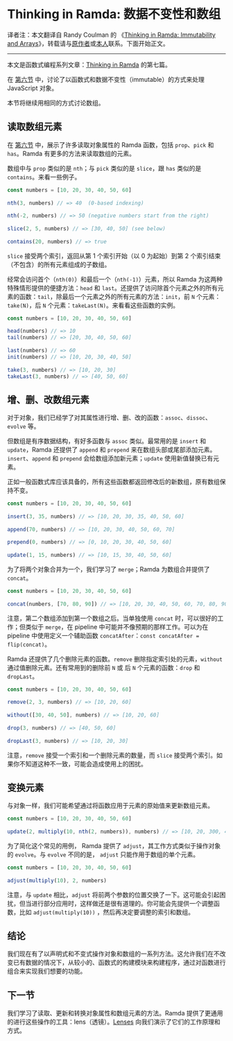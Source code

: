 # Thinking in Ramda: 数据不变性和数组

译者注：本文翻译自 Randy Coulman 的 《[Thinking in Ramda: Immutability and Arrays](http://randycoulman.com/blog/2016/07/05/thinking-in-ramda-immutability-and-arrays/)》，转载请与[原作者](https://github.com/randycoulman)或[本人](https://github.com/adispring)联系。下面开始正文。

---

本文是函数式编程系列文章：[Thinking in Ramda](https://adispring.coding.me/categories/Thinking-in-Ramda/) 的第七篇。

在 [第六节](https://adispring.coding.me/2017/06/16/Thinking-in-Ramda-Immutability-and-Objects/) 中，讨论了以函数式和数据不变性（immutable）的方式来处理 JavaScript 对象。

本节将继续用相同的方式讨论数组。

## 读取数组元素

在 [第六节](https://adispring.coding.me/2017/06/16/Thinking-in-Ramda-Immutability-and-Objects/) 中，展示了许多读取对象属性的 Ramda 函数，包括 `prop`、`pick` 和 `has`。Ramda 有更多的方法来读取数组的元素。

数组中与 `prop` 类似的是 `nth`；与 `pick` 类似的是 `slice`，跟 `has` 类似的是 `contains`。来看一些例子。

```js
const numbers = [10, 20, 30, 40, 50, 60]
 
nth(3, numbers) // => 40  (0-based indexing)
 
nth(-2, numbers) // => 50 (negative numbers start from the right)
 
slice(2, 5, numbers) // => [30, 40, 50] (see below)
 
contains(20, numbers) // => true
```

`slice` 接受两个索引，返回从第 1 个索引开始（以 0 为起始）到第 2 个索引结束（不包含）的所有元素组成的子数组。

经常会访问首个（`nth(0)`）和最后一个（`nth(-1)`）元素，所以 Ramda 为这两种特殊情形提供的便捷方法：`head` 和 `last`。还提供了访问除首个元素之外的所有元素的函数：`tail`，除最后一个元素之外的所有元素的方法：`init`，前 `N` 个元素：`take(N)`，后 `N` 个元素：`takeLast(N)`。来看看这些函数的实例。

```js
const numbers = [10, 20, 30, 40, 50, 60]
 
head(numbers) // => 10
tail(numbers) // => [20, 30, 40, 50, 60]
 
last(numbers) // => 60
init(numbers) // => [10, 20, 30, 40, 50]
 
take(3, numbers) // => [10, 20, 30]
takeLast(3, numbers) // => [40, 50, 60]
```

## 增、删、改数组元素

对于对象，我们已经学了对其属性进行增、删、改的函数：`assoc`、`dissoc`、`evolve` 等。

但数组是有序数据结构，有好多函数与 `assoc` 类似。最常用的是 `insert` 和 `update`，Ramda 还提供了 `append` 和 `prepend` 来在数组头部或尾部添加元素。`insert`、`append` 和 `prepend` 会给数组添加新元素；`update` 使用新值替换已有元素。

正如一般函数式库应该具备的，所有这些函数都返回修改后的新数组，原有数组保持不变。

```js
const numbers = [10, 20, 30, 40, 50, 60]
 
insert(3, 35, numbers) // => [10, 20, 30, 35, 40, 50, 60]
 
append(70, numbers) // => [10, 20, 30, 40, 50, 60, 70]
 
prepend(0, numbers) // => [0, 10, 20, 30, 40, 50, 60]
 
update(1, 15, numbers) // => [10, 15, 30, 40, 50, 60]
```

为了将两个对象合并为一个，我们学习了 `merge`；Ramda 为数组合并提供了 `concat`。

```js
const numbers = [10, 20, 30, 40, 50, 60]
 
concat(numbers, [70, 80, 90]) // => [10, 20, 30, 40, 50, 60, 70, 80, 90]
```

注意，第二个数组添加到第一个数组之后。当单独使用 `concat` 时，可以很好的工作；但类似于 `merge`，在 pipeline 中可能并不像预期的那样工作。可以为在 pipeline 中使用定义一个辅助函数 `concatAfter`：`const concatAfter = flip(concat)`。

Ramda 还提供了几个删除元素的函数。`remove` 删除指定索引处的元素，`without` 通过值删除元素。还有常用到的删除前 `N` 或 后 `N` 个元素的函数：`drop` 和 `dropLast`。

```js
const numbers = [10, 20, 30, 40, 50, 60]
 
remove(2, 3, numbers) // => [10, 20, 60]
 
without([30, 40, 50], numbers) // => [10, 20, 60]
 
drop(3, numbers) // => [40, 50, 60]
 
dropLast(3, numbers) // => [10, 20, 30]
```

注意，`remove` 接受一个索引和一个删除元素的数量，而 `slice` 接受两个索引。如果你不知道这种不一致，可能会造成使用上的困扰。

## 变换元素

与对象一样，我们可能希望通过将函数应用于元素的原始值来更新数组元素。

```js
const numbers = [10, 20, 30, 40, 50, 60]
 
update(2, multiply(10, nth(2, numbers)), numbers) // => [10, 20, 300, 40, 50, 60]
```

为了简化这个常见的用例， Ramda 提供了 `adjust`，其工作方式类似于操作对象的 `evolve`。与 `evolve` 不同的是， `adjust` 只能作用于数组的单个元素。

```js
const numbers = [10, 20, 30, 40, 50, 60]
 
adjust(multiply(10), 2, numbers)
```

注意，与 `update` 相比，`adjust` 将前两个参数的位置交换了一下。这可能会引起困扰，但当进行部分应用时，这样做还是很有道理的。你可能会先提供一个调整函数，比如 `adjust(multiply(10))` ，然后再决定要调整的索引和数组。

## 结论

我们现在有了以声明式和不变式操作对象和数组的一系列方法。这允许我们在不改变已有数据的情况下，从较小的、函数式的构建模块来构建程序，通过对函数进行组合来实现我们想要的功能。

## 下一节

我们学习了读取、更新和转换对象属性和数组元素的方法。Ramda 提供了更通用的进行这些操作的工具：lens（透镜）。[Lenses](Thinking-in-Ramda-Lenses.md) 向我们演示了它们的工作原理和方式。
